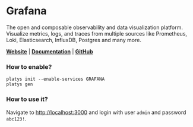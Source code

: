 # Grafana

The open and composable observability and data visualization platform. Visualize metrics, logs, and traces from multiple sources like Prometheus, Loki, Elasticsearch, InfluxDB, Postgres and many more. 

**[Website](https://grafana.com/oss/grafana/)** | **[Documentation](https://grafana.com/grafana/)** | **[GitHub](https://github.com/grafana/grafana)**

### How to enable?

```
platys init --enable-services GRAFANA
platys gen
```

### How to use it?

Navigate to <http://localhost:3000> and login with user `admin` and password `abc123!`. 

